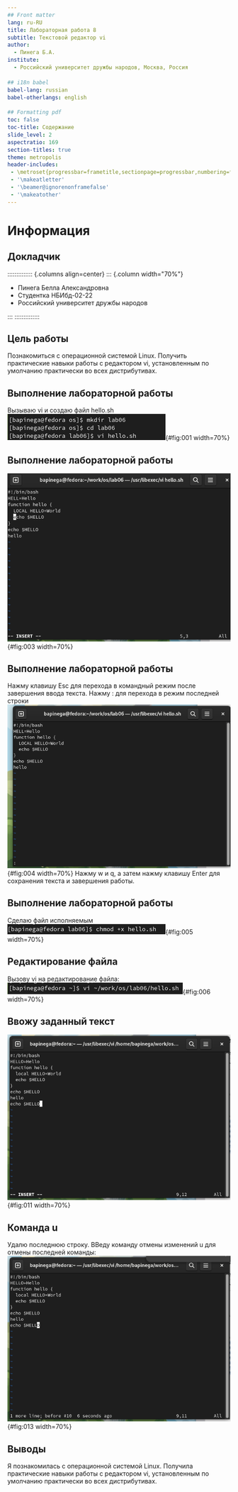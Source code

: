 ```yaml
---
## Front matter
lang: ru-RU
title: Лабораторная работа 8
subtitle: Текстовой редактор vi
author:
  - Пинега Б.А.
institute:
  - Российский университет дружбы народов, Москва, Россия

## i18n babel
babel-lang: russian
babel-otherlangs: english

## Formatting pdf
toc: false
toc-title: Содержание
slide_level: 2
aspectratio: 169
section-titles: true
theme: metropolis
header-includes:
 - \metroset{progressbar=frametitle,sectionpage=progressbar,numbering=fraction}
 - '\makeatletter'
 - '\beamer@ignorenonframefalse'
 - '\makeatother'
---
```


# Информация

## Докладчик

:::::::::::::: {.columns align=center}
::: {.column width="70%"}

  * Пинега Белла Александровна
  * Студентка НБИбд-02-22
  * Российский университет дружбы народов

:::
::::::::::::::

## Цель работы

Познакомиться с операционной системой Linux. Получить практические навыки работы с редактором vi, установленным по умолчанию практически во всех дистрибутивах.

## Выполнение лабораторной работы
Вызываю vi и создаю файл hello.sh
![рис.1](image/1.png){#fig:001 width=70%}

## Выполнение лабораторной работы
![рис.3](image/4.png){#fig:003 width=70%}

## Выполнение лабораторной работы
Нажму клавишу Esc для перехода в командный режим после завершения ввода
текста. Нажму : для перехода в режим последней строки
![рис.4](image/5.png){#fig:004 width=70%}
Нажму w и q, а затем нажму клавишу Enter для сохранения
текста и завершения работы.

## Выполнение лабораторной работы
Сделаю файл исполняемым
![рис.5](image/6.png){#fig:005 width=70%}

## Редактирование файла
Вызову vi на редактирование файла:
![рис.6](image/7.png){#fig:006 width=70%}

## Ввожу заданный текст
![рис.11](image/12.png){#fig:011 width=70%}

## Команда u
Удалю последнюю строку. ВВеду команду отмены изменений u для отмены последней команды:
![рис.13](image/14.png){#fig:013 width=70%}

## Выводы

Я познакомилась с операционной системой Linux. Получила практические навыки работы с редактором vi, установленным по умолчанию практически во всех дистрибутивах.
